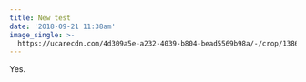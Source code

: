 ```yaml
---
title: New test
date: '2018-09-21 11:38am'
image_single: >-
  https://ucarecdn.com/4d309a5e-a232-4039-b804-bead5569b98a/-/crop/1386x1225/628,1466/-/preview/
---
```

Yes.
